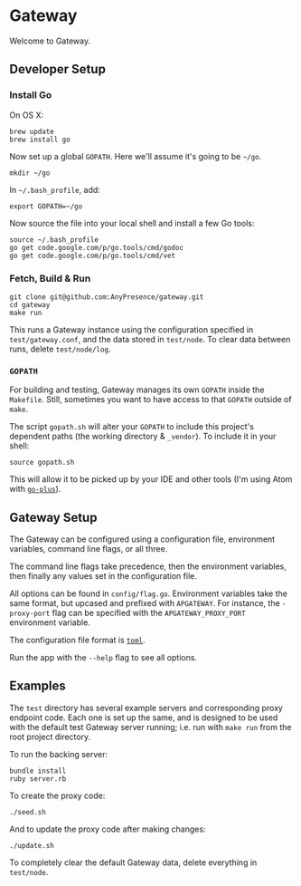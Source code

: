 # Gateway

Welcome to Gateway.

## Developer Setup

### Install Go

On OS X:

    brew update
    brew install go
    
Now set up a global `GOPATH`. Here we'll assume it's going to be `~/go`.

    mkdir ~/go
    
In `~/.bash_profile`, add:

    export GOPATH=~/go
    
Now source the file into your local shell and install a few Go tools:

    source ~/.bash_profile
    go get code.google.com/p/go.tools/cmd/godoc
    go get code.google.com/p/go.tools/cmd/vet

### Fetch, Build & Run

    git clone git@github.com:AnyPresence/gateway.git
    cd gateway
    make run

This runs a Gateway instance using the configuration specified in 
`test/gateway.conf`, and the data stored in `test/node`. To clear data between
runs, delete `test/node/log`.

### `GOPATH`

For building and testing, Gateway manages its own `GOPATH` inside the 
`Makefile`. Still, sometimes you want to have access to that `GOPATH` outside
of `make`.

The script `gopath.sh` will alter your `GOPATH` to include this project's
dependent paths (the working directory & `_vendor`). To include it in your
shell:
    
	source gopath.sh
	
This will allow it to be picked up by your IDE and other tools (I'm using Atom
with [`go-plus`](https://atom.io/packages/go-plus)).

## Gateway Setup

The Gateway can be configured using a configuration file, environment 
variables, command line flags, or all three.

The command line flags take precedence, then the environment variables, then
finally any values set in the configuration file.

All options can be found in `config/flag.go`. Environment variables take the
same format, but upcased and prefixed with `APGATEWAY`. For instance, the
`-proxy-port` flag can be specified with the `APGATEWAY_PROXY_PORT` environment
variable.

The configuration file format is [`toml`](https://github.com/toml-lang/toml).

Run the app with the `--help` flag to see all options.

## Examples

The `test` directory has several example servers and corresponding proxy 
endpoint code. Each one is set up the same, and is designed to be used with the
default test Gateway server running; i.e. run with `make run` from the root
project directory. 

To run the backing server:

    bundle install
    ruby server.rb
    
To create the proxy code:

    ./seed.sh
    
And to update the proxy code after making changes:

    ./update.sh
    
To completely clear the default Gateway data, delete everything in `test/node`.
